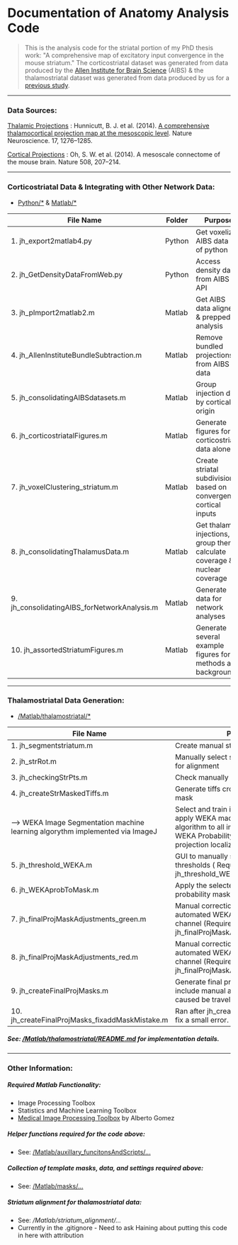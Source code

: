 # Documentation of Anatomy Analysis Code
> This is the analysis code for the striatal portion of my PhD thesis work: "A comprehensive map of excitatory input convergence in the mouse striatum." The corticostriatal dataset was generated from data produced by the [Allen Institute for Brain Science](http://connectivity.brain-map.org/projection) (AIBS) & the thalamostriatal dataset was generated from data produced by us for a [previous study](http://www.nature.com/neuro/journal/v17/n9/abs/nn.3780.html).

---
### Data Sources:

[Thalamic Projections](http://digitalcollections.ohsu.edu/projectionmap)
: Hunnicutt, B. J. et al. (2014). [A comprehensive thalamocortical projection map at the mesoscopic level](http://www.nature.com/neuro/journal/v17/n9/abs/nn.3780.html). Nature Neuroscience. 17, 1276–1285.

[Cortical Projections](http://connectivity.brain-map.org/projection)
: Oh, S. W. et al. (2014). A mesoscale connectome of the mouse brain. Nature 508, 207–214.


---
### Corticostriatal Data & Integrating with Other Network Data:
* [Python/\*](https://github.com/BJHunnicutt/anatomy/tree/master/Python) &  [Matlab/\*](https://github.com/BJHunnicutt/anatomy/tree/master/Matlab)

| File Name					| Folder |	Purpose
| ----------------------------------|-------------|---
| 1. jh_export2matlab4.py | Python |	Get voxelized AIBS data out of python
| 2. jh_GetDensityDataFromWeb.py | Python |	Access density data from AIBS API
| 3. jh_pImport2matlab2.m			| Matlab |	Get AIBS data aligned & prepped for analysis
| 4. jh_AllenInstituteBundleSubtraction.m	| Matlab |	Remove bundled projections from AIBS data
| 5. jh_consolidatingAIBSdatasets.m	| Matlab |	Group injection data by cortical origin
| 6. jh_corticostriatalFigures.m | Matlab | Generate figures for corticostriatal data alone
| 7. jh_voxelClustering_striatum.m | Matlab | Create striatal subdivisions based on convergent cortical inputs
| 8. jh_consolidatingThalamusData.m | Matlab | Get thalamic injections, group them, calculate coverage & nuclear coverage
| 9. jh_consolidatingAIBS_forNetworkAnalysis.m | Matlab | Generate data for network analyses
| 10. jh_assortedStriatumFigures.m | Matlab | Generate several example figures for methods and background


---
### Thalamostriatal Data Generation:
 * [/Matlab/thalamostriatal/\*](https://github.com/BJHunnicutt/anatomy/tree/master/Matlab/thalamostriatal)

| File Name					|	Purpose
| ----------------------------------|-------------
| 1. jh_segmentstriatum.m | Create manual striatum masks
| 2. jh_strRot.m | Manually select striatal landmarks used for alignment
| 3. jh_checkingStrPts.m | Check manually selected points
| 4. jh_createStrMaskedTiffs.m | Generate tiffs cropped by the striatum mask
| --> WEKA Image Segmentation machine learning algorythm implemented via ImageJ | Select and train image subset, then apply WEKA machine learning (ML) algorithm to all images. Output => WEKA Probability Images for diffuse projection localization
| 5. jh_threshold_WEKA.m | GUI to manually select probability thresholds ( Requires: jh_threshold_WEKA.fig)
| 6. jh_WEKAprobToMask.m | Apply the selected thresholds to the probability masks
| 7. jh_finalProjMaskAdjustments_green.m | Manual correction of small errors in automated WEKA ML output for green channel (Requires: jh_finalProjMaskAdjustments_green.fig)
| 8. jh_finalProjMaskAdjustments_red.m | Manual correction of small errors in automated WEKA ML output for red channel (Requires: jh_finalProjMaskAdjustments_red.fig)
| 9. jh_createFinalProjMasks.m | Generate final projection masks that include manual adjustments and holes caused be traveling axons filled
| 10. jh_createFinalProjMasks_fixaddMaskMistake.m | Ran after jh_createFinalProjMasks.m to fix a small error.

##### See: [/Matlab/thalamostriatal/README.md](https://github.com/BJHunnicutt/anatomy/blob/master/Matlab/thalamostriatal/README.md) for implementation details.


<!-- | jh_trainedStrProjMaskGen.m | Creates colormask.mat to subract aberrantly localized projections * Originally did this after jh_WEKAprobToMask.m, then refined with jh_finalProjMaskAdjustments... GUIs, but jsut starting with the GIUS works too-->

---
### Other Information:
##### Required Matlab Functionality:
* Image Processing Toolbox
* Statistics and Machine Learning Toolbox
* [Medical Image Processing Toolbox](https://www.mathworks.com/matlabcentral/fileexchange/41594-medical-image-processing-toolbox) by Alberto Gomez


##### Helper functions required for the code above:
* See: [/Matlab/auxillary_funcitonsAndScripts/...](https://github.com/BJHunnicutt/anatomy/tree/master/Matlab/auxillary_funcitonsAndScripts)

##### Collection of template masks, data, and settings required above:
* See: [/Matlab/masks/...](https://github.com/BJHunnicutt/anatomy/tree/master/Matlab/masks)

##### Striatum alignment for thalamostriatal data:
* See: */Matlab/striatum_alignment/...*
* Currently in the .gitignore - Need to ask Haining about putting this code in here with attribution
